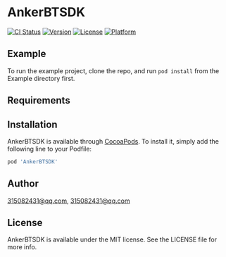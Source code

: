 # AnkerBTSDK

[![CI Status](https://img.shields.io/travis/315082431@qq.com/AnkerBTSDK.svg?style=flat)](https://travis-ci.org/315082431@qq.com/AnkerBTSDK)
[![Version](https://img.shields.io/cocoapods/v/AnkerBTSDK.svg?style=flat)](https://cocoapods.org/pods/AnkerBTSDK)
[![License](https://img.shields.io/cocoapods/l/AnkerBTSDK.svg?style=flat)](https://cocoapods.org/pods/AnkerBTSDK)
[![Platform](https://img.shields.io/cocoapods/p/AnkerBTSDK.svg?style=flat)](https://cocoapods.org/pods/AnkerBTSDK)

## Example

To run the example project, clone the repo, and run `pod install` from the Example directory first.

## Requirements

## Installation

AnkerBTSDK is available through [CocoaPods](https://cocoapods.org). To install
it, simply add the following line to your Podfile:

```ruby
pod 'AnkerBTSDK'
```

## Author

315082431@qq.com, 315082431@qq.com

## License

AnkerBTSDK is available under the MIT license. See the LICENSE file for more info.
